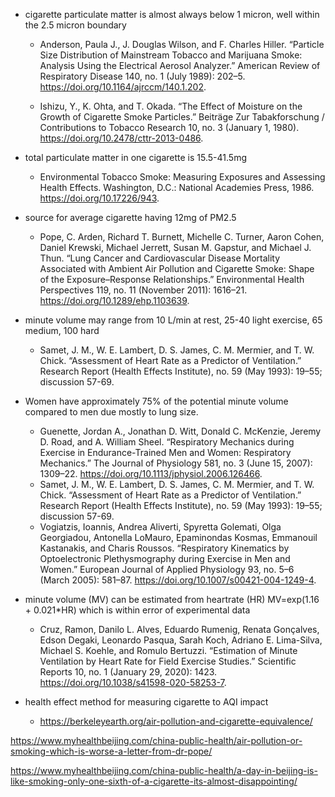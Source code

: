 - cigarette particulate matter is almost always below 1 micron, well within the 2.5 micron boundary

  - Anderson, Paula J., J. Douglas Wilson, and F. Charles Hiller. “Particle Size Distribution of Mainstream Tobacco and Marijuana Smoke: Analysis Using the Electrical Aerosol Analyzer.” American Review of Respiratory Disease 140, no. 1 (July 1989): 202–5. https://doi.org/10.1164/ajrccm/140.1.202.

  - Ishizu, Y., K. Ohta, and T. Okada. “The Effect of Moisture on the Growth of Cigarette Smoke Particles.” Beiträge Zur Tabakforschung / Contributions to Tobacco Research 10, no. 3 (January 1, 1980). https://doi.org/10.2478/cttr-2013-0486.

- total particulate matter in one cigarette is 15.5-41.5mg

  - Environmental Tobacco Smoke: Measuring Exposures and Assessing Health Effects. Washington, D.C.: National Academies Press, 1986. https://doi.org/10.17226/943.

- source for average cigarette having 12mg of PM2.5

  - Pope, C. Arden, Richard T. Burnett, Michelle C. Turner, Aaron Cohen, Daniel Krewski, Michael Jerrett, Susan M. Gapstur, and Michael J. Thun. “Lung Cancer and Cardiovascular Disease Mortality Associated with Ambient Air Pollution and Cigarette Smoke: Shape of the Exposure–Response Relationships.” Environmental Health Perspectives 119, no. 11 (November 2011): 1616–21. https://doi.org/10.1289/ehp.1103639.

- minute volume may range from 10 L/min at rest, 25-40 light exercise, 65 medium, 100 hard

  - Samet, J. M., W. E. Lambert, D. S. James, C. M. Mermier, and T. W. Chick. “Assessment of Heart Rate as a Predictor of Ventilation.” Research Report (Health Effects Institute), no. 59 (May 1993): 19–55; discussion 57-69.

- Women have approximately 75% of the potential minute volume compared to men due mostly to lung size.

  - Guenette, Jordan A., Jonathan D. Witt, Donald C. McKenzie, Jeremy D. Road, and A. William Sheel. “Respiratory Mechanics during Exercise in Endurance-Trained Men and Women: Respiratory Mechanics.” The Journal of Physiology 581, no. 3 (June 15, 2007): 1309–22. https://doi.org/10.1113/jphysiol.2006.126466.
  - Samet, J. M., W. E. Lambert, D. S. James, C. M. Mermier, and T. W. Chick. “Assessment of Heart Rate as a Predictor of Ventilation.” Research Report (Health Effects Institute), no. 59 (May 1993): 19–55; discussion 57-69.
  - Vogiatzis, Ioannis, Andrea Aliverti, Spyretta Golemati, Olga Georgiadou, Antonella LoMauro, Epaminondas Kosmas, Emmanouil Kastanakis, and Charis Roussos. “Respiratory Kinematics by Optoelectronic Plethysmography during Exercise in Men and Women.” European Journal of Applied Physiology 93, no. 5–6 (March 2005): 581–87. https://doi.org/10.1007/s00421-004-1249-4.

- minute volume (MV) can be estimated from heartrate (HR) MV=exp(1.16 + 0.021\*HR) which is within error of experimental data

  - Cruz, Ramon, Danilo L. Alves, Eduardo Rumenig, Renata Gonçalves, Edson Degaki, Leonardo Pasqua, Sarah Koch, Adriano E. Lima-Silva, Michael S. Koehle, and Romulo Bertuzzi. “Estimation of Minute Ventilation by Heart Rate for Field Exercise Studies.” Scientific Reports 10, no. 1 (January 29, 2020): 1423. https://doi.org/10.1038/s41598-020-58253-7.

- health effect method for measuring cigarette to AQI impact
  - https://berkeleyearth.org/air-pollution-and-cigarette-equivalence/

https://www.myhealthbeijing.com/china-public-health/air-pollution-or-smoking-which-is-worse-a-letter-from-dr-pope/

https://www.myhealthbeijing.com/china-public-health/a-day-in-beijing-is-like-smoking-only-one-sixth-of-a-cigarette-its-almost-disappointing/
